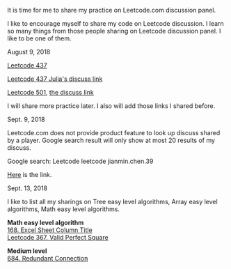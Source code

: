 It is time for me to share my practice on Leetcode.com discussion panel.

I like to encourage myself to share my code on Leetcode discussion. I learn so many things from those people sharing on Leetcode discussion panel. I like to be one of them. 

August 9, 2018

[Leetcode 437](http://juliachencoding.blogspot.com/2018/08/leetcode-437-path-sum-iii.html)

[Leetcode 437 Julia's discuss link](https://leetcode.com/problems/path-sum-iii/discuss/158397/C-solution-with-time-complexity-O(N)-N-is-total-nodes-of-tree)


[Leetcode 501](http://juliachencoding.blogspot.com/2018/08/leetcode-501-find-mode-in-binary-search.html), [the discuss link](https://leetcode.com/problems/find-mode-in-binary-search-tree/discuss/158400/C-solution-Design-should-be-simplified)


I will share more practice later. I also will add those links I shared before. 

Sept. 9, 2018

Leetcode.com does not provide product feature to look up discuss shared by a player. Google search result will only show at most 20 results of my discuss. 

Google search: Leetcode leetcode jianmin.chen.39

[Here](https://www.google.ca/search?q=leetcode+jianmin.chen.39&rlz=1C1GCEA_enCA759CA759&oq=leetcode+jianmin.chen.39&aqs=chrome..69i57.3359j0j7&sourceid=chrome&ie=UTF-8) is the link.

Sept. 13, 2018

I like to list all my sharings on Tree easy level algorithms, Array easy level algorithms, Math easy level algorithms. 

**Math easy level algorithm**<br>
[168. Excel Sheet Column Title](https://leetcode.com/problems/excel-sheet-column-title/discuss/169793/C-readable-code)<br>
[Leetcode 367. Valid Perfect Square](https://leetcode.com/problems/valid-perfect-square/discuss/169789/C-binary-search-algorithm)<br>

**Medium level**<br>
[684. Redundant Connection](https://leetcode.com/problems/redundant-connection/discuss/158908/C-solution-using-union-find-algorithm-implemented-using-array)




